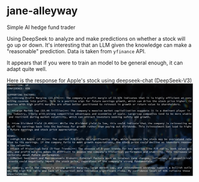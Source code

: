 # jane-alleyway
Simple AI hedge fund trader

Using DeepSeek to analyze and make predictions on whether a stock will go up or down. It's interesting that an LLM given the knowledge can make a "reasonable" prediction. Data is taken from `yfinance` API. 

It appears that if you were to train an model to be general enough, it can adapt quite well. 

Here is the response for Apple's stock using deepseek-chat (DeepSeek-V3)
![screenshot](./assets/jane-alleyway.png)
